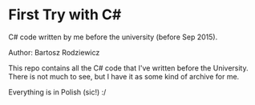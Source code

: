 # First Try with C#
C# code written by me before the university (before Sep 2015).

Author: Bartosz Rodziewicz

This repo contains all the C# code that I've written before the University. There is not much to see, but I have it as some kind of archive for me.

Everything is in Polish (sic!) :/

